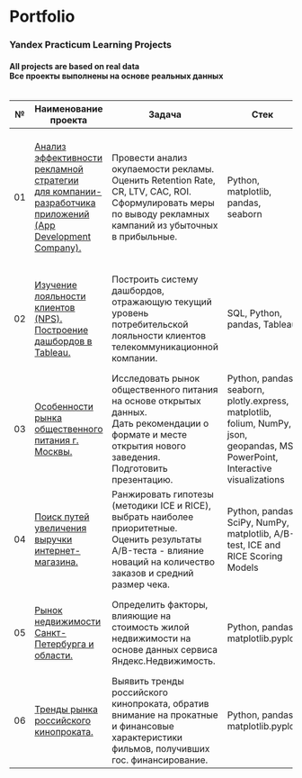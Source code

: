 # Portfolio
### Yandex Practicum Learning Projects
#### All projects are based on real data <br> Все проекты выполнены на основе реальных данных <br><br>


|№ |  Наименование проекта                                                                    |    Задача     |    Стек     |
|---|------------------------------------------------------------------------------------------|---------------|-------------|
|01 |<br>[Анализ эффективности рекламной стратегии<br>для компании-разработчика приложений (App Development Company).](01_Marketing_Analysis_for_an_Entertainment_App)<br><br>|Провести анализ окупаемости рекламы. Оценить Retention Rate, CR, LTV, CAC, ROI.<br>Сформулировать меры по выводу рекламных кампаний из убыточных в прибыльные.|Python, matplotlib, pandas, seaborn|
|02 |<br>[Изучение лояльности клиентов (NPS). <br>Построение дашбордов в Tableau.](02_Net_Promoter_Score_for_Telecom)<br><br>|Построить систему дашбордов, отражающую текущий уровень потребительской лояльности клиентов телекоммуникационной компании.|SQL, Python, pandas, Tableau|
|03 |<br>[Особенности рынка общественного питания г. Москвы.](03_Eateries_in_Moscow)<br><br>|Исследовать рынок общественного питания на основе открытых данных.<br>Дать рекомендации о формате и месте открытия нового заведения. Подготовить презентацию.|Python, pandas, seaborn, plotly.express, matplotlib, folium, NumPy, json, geopandas, MS PowerPoint, Interactive visualizations| 
|04 |<br>[Поиск путей увеличения выручки интернет-магазина.](04_AB_testing_and_hypothesis_prioritization)<br><br>|Ранжировать гипотезы (методики ICE и RICE), выбрать наиболее приоритетные.<br>Оценить результаты A/B-теста - влияние новаций на количество заказов и средний размер чека.|Python, pandas, SciPy, NumPy, matplotlib, A/B-test, ICE and RICE Scoring Models| 
|05 |<br>[Рынок недвижимости Санкт-Петербурга и области.](05_Real_estate)<br><br>|Определить факторы, влияющие на стоимость жилой недвижимости на основе данных сервиса Яндекс.Недвижимость.|Python, pandas, matplotlib.pyplot|
|06 |<br>[Тренды рынка российского кинопроката.](06_Film_distribution)<br><br>|Выявить тренды российского кинопроката, обратив внимание на прокатные и финансовые характеристики фильмов, получивших гос. финансирование.|Python, pandas, matplotlib.pyplot|
